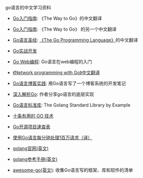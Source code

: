 
go语言的中文学习资料

- [Go入门指南](https://github.com/Unknwon/the-way-to-go_ZH_CN/blob/master/eBook/directory.md): 《The Way to Go》的中文翻译
- [Go入门指南](https://zengweigang.gitbooks.io/core-go/content/): 《The Way to Go》 的另一个中文翻译
- [Go语言圣经](https://legacy.gitbook.com/book/yar999/gopl-zh/details): [《The Go Programming Language》](http://www.gopl.io/)的中文翻译
- [Go实战开发](https://github.com/astaxie/go-best-practice)
- [Go Web编程](https://astaxie.gitbooks.io/build-web-application-with-golang/zh/): Go语言在web编程的入门
- [《Network programming with Go》中文翻译](https://github.com/astaxie/NPWG_zh)
- [Go语言博客实践](https://github.com/achun/Go-Blog-In-Action): 用Go语言写了一个博客系统的开发笔记
- [深入解析Go](https://tiancaiamao.gitbooks.io/go-internals/content/zh/index.html): 作者分享go语言的底层实现
- [Go语言标准库](https://github.com/polaris1119/The-Golang-Standard-Library-by-Example): The Golang Standard Library by Example
- [十条有用的 GO 技术](https://www.shiyanlou.com/questions/2318)
- [Go开源项目速查表](https://www.ctolib.com/cheatsheets-go-project.html)
- [使用Go语言每分钟处理1百万请求（译）](https://github.com/itfanr/articles-about-golang/blob/master/2016-10/1.handling-1-million-requests-per-minute-with-golang.md)

- [golang官网(英文)](https://golang.org/)
- [golang参考手册(英文)](https://golang.org/ref/spec)
- [awesome-go(英文)](https://github.com/avelino/awesome-go): 收集Go语言写的框架、库和软件的清单

